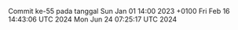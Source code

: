 Commit ke-55 pada tanggal Sun Jan 01 14:00 2023 +0100
Fri Feb 16 14:43:06 UTC 2024
Mon Jun 24 07:25:17 UTC 2024
